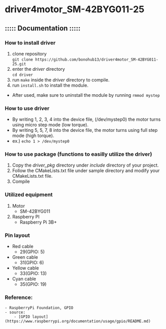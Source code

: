 # driver4motor_SM-42BYG011-25

## ::::: Documentation :::::
### How to install driver
1. clone repository<br/>
```git clone https://github.com/bonohub13/driver4motor_SM-42BYG011-25.git```
2. enter the _driver_ directory<br/>
```cd driver```
3. run ```make``` inside the _driver_ directory to compile.
4. run ```install.sh``` to install the module.
- After used, make sure to uninstall the module by running ```rmmod mystep```

### How to use driver
- By writing 1, 2, 3, 4 into the device file, (/dev/mystep0) the motor turns using micro step mode (low torque).
- By writing 5, 5, 7, 8 into the device file, the motor turns using full step mode (high torque).
- ex.) ```echo 1 > /dev/mystep0```
### How to use package (functions to easilly utilize the driver)
1. Copy the _driver\_pkg_ directory under _include_ directory of your project.
2. Follow the CMakeLists.txt file under sample directory and modify your CMakeLists.txt file.
3. Compile

### Utilized equipment
1. Motor
    - SM-42BYG011
2. Raspberry PI
    - Raspberry Pi 3B+

### Pin layout
- Red cable
    - 29(GPIO: 5)
- Green cable
    - 31(GPIO: 6)
- Yellow cable
    - 33(GPIO: 13)
- Cyan cable
    - 35(GPIO: 19)
### Reference:
    - RaspberryPi Foundation, GPIO
    - source:
        - [GPIO layout](https://www.raspberrypi.org/documentation/usage/gpio/README.md)

